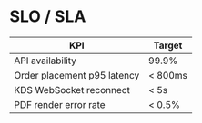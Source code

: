 # SLO / SLA

| KPI | Target |
| --- | --- |
| API availability | 99.9% |
| Order placement p95 latency | < 800ms |
| KDS WebSocket reconnect | < 5s |
| PDF render error rate | < 0.5% |
